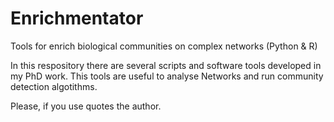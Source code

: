 # Enrichmentator
Tools for enrich biological communities on complex networks (Python & R)

In this respository there are several scripts and software tools developed in my PhD work. This tools are useful to analyse Networks and run community detection algotithms.

Please, if you use quotes the author.
